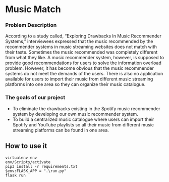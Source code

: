 # Music Match

### Problem Description

According to a study called, “Exploring Drawbacks In Music Recommender Systems,” interviewees expressed that the music recommended by the recommender systems in music streaming websites does not match with their taste. Sometimes the music recommended was completely different from what they like. A music recommender system, however, is supposed to provide good recommendations for users to solve the information overload problem. However, it has become obvious that the music recommender systems do not meet the demands of the users. There is also no application available for users to import their music from different music streaming platforms into one area so they can organize their music catalogue.

### The goals of our project

- To eliminate the drawbacks existing in the Spotify music recommender system by developing our own music recommender system.
- To build a centralized music catalogue where users can import their Spotify and YouTube playlists so all their music from different music streaming platforms can be found in one area.

## How to use it

```
virtualenv env
env/Scripts/activate
pip3 install -r requirements.txt
$env:FLASK_APP = ".\run.py"
flask run
```

